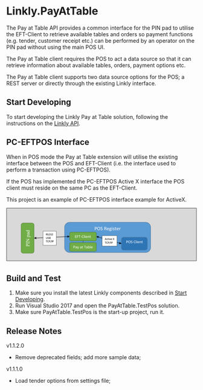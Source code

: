 # Linkly.PayAtTable

The Pay at Table API provides a common interface for the PIN pad to utilise the EFT-Client to retrieve available tables and orders so payment functions (e.g. tender, customer receipt etc.) can be performed by an operator on the PIN pad without using the main POS UI. 

The Pay at Table client requires the POS to act a data source so that it can retrieve information about available tables, orders, payment options etc. 

The Pay at Table client supports two data source options for the POS; a REST server or directly through the existing Linkly interface. 

## Start Developing

To start developing the Linkly Pay at Table solution, following the instructions on the [Linkly API](http://linkly.com.au/apidoc/TCPIP/#pay-at-table).

## PC-EFTPOS Interface 
When in POS mode the Pay at Table extension will utilise the existing interface between the POS and EFT-Client (i.e. the interface used to perform a transaction using PC-EFTPOS).  

If the POS has implemented the PC-EFTPOS Active X interface the POS client must reside on the same PC as the EFT-Client. 

This project is an example of PC-EFTPOS interface example for ActiveX.

![POS INTERFACE DIAGRAM](pos-interface-local.png)

## Build and Test

1. Make sure you install the latest Linkly components described in [Start Developing](#start-developing).
2. Run Visual Studio 2017 and open the PayAtTable.TestPos solution.
3. Make sure PayAtTable.TestPos is the start-up project, run it. 
 
## Release Notes
v1.1.2.0
- Remove deprecated fields; add more sample data;

v1.1.1.0
- Load tender options from settings file;